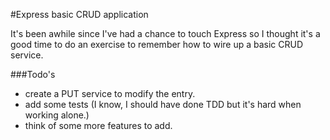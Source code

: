 #Express basic CRUD application

It's been awhile since I've had a chance to touch Express so I
thought it's a good time to do an exercise to remember how to wire
up a basic CRUD service.

###Todo's
* create a PUT service to modify the entry.
* add some tests (I know, I should have done TDD but it's hard when working alone.)
* think of some more features to add.
